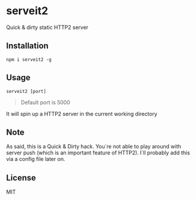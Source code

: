 # serveit2
Quick &amp; dirty static HTTP2 server

## Installation

```
npm i serveit2 -g
```

## Usage

```
serveit2 [port]
```

> Default port is 5000

It will spin up a HTTP2 server in the current working directory

## Note

As said, this is a Quick & Dirty hack. You´re not able to play around with server push (which is an important feature of HTTP2). I´ll probably add this via a config file later on.

## License

MIT
